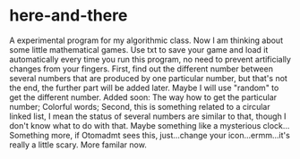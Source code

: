 # here-and-there
A experimental program for my algorithmic class.
Now I am thinking about some little mathematical games.
Use txt to save your game and load it automatically every time you run this program, no need to prevent artificially changes from your fingers.
First, find out the different number between several numbers that are produced by one particular number, but that's not the end, the further part will be added later. Maybe I will use "random" to get the different number. 
Added soon: The way how to get the particular number; Colorful words;
Second, this is something related to a circular linked list, I mean the status of several numbers are similar to that, though I don't know what to do with that. Maybe something like a mysterious clock...
Something more, if Otomadmt sees this, just...change your icon...ermm...it's really a little scary.
More familar now.
